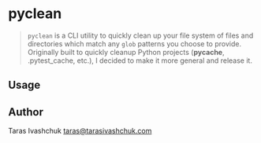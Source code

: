 # pyclean
> `pyclean` is a CLI utility to quickly clean up your file system of files and directories which match any `glob` patterns you choose to provide.
> Originally built to quickly cleanup Python projects (__pycache__, .pytest_cache, etc.), I decided to make it more general and release it.


## Usage

## Author
Taras Ivashchuk
taras@tarasivashchuk.com

